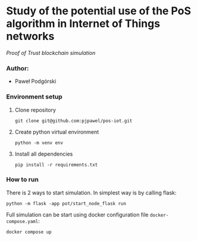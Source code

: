 # Study of the potential use of the PoS algorithm in Internet of Things networks
*Proof of Trust blockchain simulation*

### Author:
- Paweł Podgórski

### Environment setup

1. Clone repository
    ```shell
    git clone git@github.com:pjpawel/pos-iot.git
    ```
2. Create python virtual environment
    ```shell
    python -m venv env
    ```
3. Install all dependencies
    ```shell
   pip install -r requirements.txt 
   ```

### How to run

There is 2 ways to start simulation. In simplest way is by calling flask:
```shell
python -m flask -app pot/start_node_flask run
```

Full simulation can be start using docker configuration file `docker-compose.yaml`:
```shell
docker compose up
```

